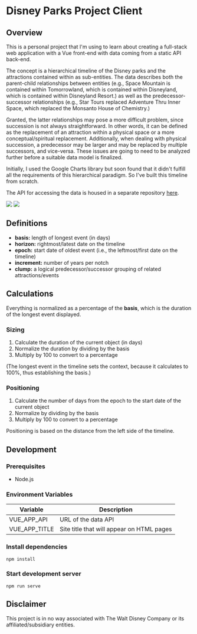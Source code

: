 # Disney Parks Project Client

## Overview

This is a personal project that I'm using to learn about creating a full-stack web application with a Vue front-end with data coming from a static API back-end.

The concept is a hierarchical timeline of the Disney parks and the attractions contained within as sub-entities. The data describes both the parent-child relationships between entities (e.g., Space Mountain is contained within Tomorrowland, which is contained within Disneyland, which is contained within Disneyland Resort.) as well as the predecessor-successor relationships (e.g., Star Tours replaced Adventure Thru Inner Space, which replaced the Monsanto House of Chemistry.)

Granted, the latter relationships may pose a more difficult problem, since succession is not always straightforward. In other words, it can be defined as the replacement of an attraction within a physical space or a more conceptual/spiritual replacement. Additionally, when dealing with physical succession, a predecessor may be larger and may be replaced by multiple successors, and vice-versa. These issues are going to need to be analyzed further before a suitable data model is finalized.

Initially, I used the Google Charts library but soon found that it didn't fulfill all the requirements of this hierarchical paradigm. So I've built this timeline from scratch.

The API for accessing the data is housed in a separate repository [here](https://github.com/jchue/disney-parks-api).

![](https://user-images.githubusercontent.com/5141427/117774168-0c340280-b1ee-11eb-88b5-3021b478e228.png)
![](https://user-images.githubusercontent.com/5141427/117774903-cb88b900-b1ee-11eb-9ce5-f241e44a79af.png)

## Definitions

- **basis:** length of longest event (in days)
- **horizon:** rightmost/latest date on the timeline
- **epoch:** start date of oldest event (i.e., the leftmost/first date on the timeline)
- **increment:** number of years per notch
- **clump:** a logical predecessor/successor grouping of related attractions/events

## Calculations

Everything is normalized as a percentage of the **basis**, which is the duration of the longest event displayed.

### Sizing

1. Calculate the duration of the current object (in days)
1. Normalize the duration by dividing by the basis
1. Multiply by 100 to convert to a percentage

(The longest event in the timeline sets the context, because it calculates to 100%, thus establishing the basis.)

### Positioning

1. Calculate the number of days from the epoch to the start date of the current object
1. Normalize by dividing by the basis
1. Multiply by 100 to convert to a percentage

Positioning is based on the distance from the left side of the timeline.

## Development

### Prerequisites

- Node.js

### Environment Variables

Variable|Description
-|-
VUE_APP_API|URL of the data API
VUE_APP_TITLE|Site title that will appear on HTML pages

### Install dependencies

```
npm install
```

### Start development server

```
npm run serve
```

## Disclaimer

This project is in no way associated with The Walt Disney Company or its affiliated/subsidiary entities.
